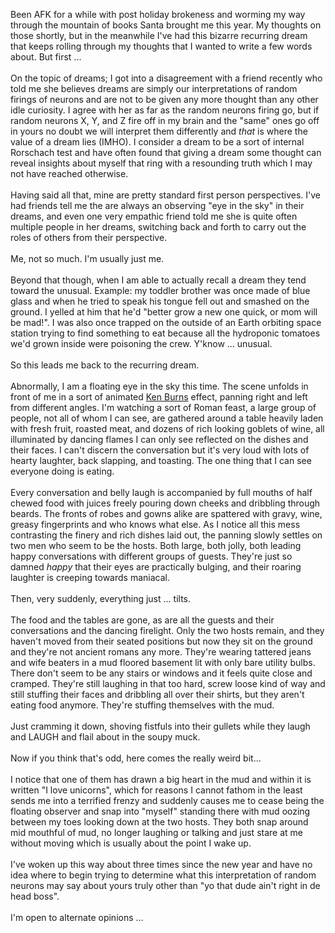 Been AFK for a while with post holiday brokeness and worming my way through the mountain of books Santa brought me this year.  My thoughts on those shortly, but in the meanwhile I've had this bizarre recurring dream that keeps rolling through my thoughts that I wanted to write a few words about.  But first ...<br /><br />On the topic of dreams; I got into a disagreement with a friend recently who told me she believes dreams are simply our interpretations of random firings of neurons and are not to be given any more thought than any other idle curiosity.  I agree with her as far as the random neurons firing go, but if random neurons X, Y, and Z fire off in my brain and the "same" ones go off in yours no doubt we will interpret them differently and <i>that</i> is where the value of a dream lies (IMHO).  I consider a dream to be a sort of internal Rorschach test and have often found that giving a dream some thought can reveal insights about myself that ring with a resounding truth which I may not have reached otherwise.<br /><br />Having said all that, mine are pretty standard first person perspectives.  I've had friends tell me the are always an observing "eye in the sky" in their dreams, and even one very empathic friend told me she is quite often multiple people in her dreams, switching back and forth to carry out the roles of others from their perspective.<br /><br />Me, not so much.  I'm usually just me.<br /><br />Beyond that though, when I am able to actually recall a dream they tend toward the unusual. Example: my toddler brother was once made of blue glass and when he tried to speak his tongue fell out and smashed on the ground.  I yelled at him that he'd "better grow a new one quick, or mom will be mad!".  I was also once trapped on the outside of an Earth orbiting space station trying to find something to eat because all the hydroponic tomatoes we'd grown inside were poisoning the crew.  Y'know ... unusual.<br /><br />So this leads me back to the recurring dream.<br /><br />Abnormally, I am a floating eye in the sky this time.  The scene unfolds in front of me in a sort of animated <a href="http://en.wikipedia.org/wiki/Ken_Burns_Effect">Ken Burns</a> effect, panning right and left from different angles.  I'm watching a sort of Roman feast, a large group of people, not all of whom I can see, are gathered around a table heavily laden with fresh fruit, roasted meat, and dozens of rich looking goblets of wine, all illuminated by dancing flames I can only see reflected on the dishes and their faces.  I can't discern the conversation but it's very loud with lots of hearty laughter, back slapping, and toasting.  The one thing that I can see everyone doing is eating.<br /><br />Every conversation and belly laugh is accompanied by full mouths of half chewed food with juices freely pouring down cheeks and dribbling through beards.  The fronts of robes and gowns alike are spattered with gravy, wine, greasy fingerprints and who knows what else.  As I notice all this mess contrasting the finery and rich dishes laid out, the panning slowly settles on two men who seem to be the hosts.  Both large, both jolly, both leading happy conversations with different groups of guests.  They're just so damned <i>happy</i> that their eyes are practically bulging, and their roaring laughter is creeping towards maniacal.<br /><br />Then, very suddenly, everything just ... tilts.<br /><br />The food and the tables are gone, as are all the guests and their conversations and the dancing firelight.  Only the two hosts remain, and they haven't moved from their seated positions but now they sit on the ground and they're not ancient romans any more.  They're wearing tattered jeans and wife beaters in a mud floored basement lit with only bare utility bulbs.  There don't seem to be any stairs or windows and it feels quite close and cramped.  They're still laughing in that too hard, screw loose kind of way and still stuffing their faces and dribbling all over their shirts, but they aren't eating food anymore.  They're stuffing themselves with the mud.<br /><br />Just cramming it down, shoving fistfuls into their gullets while they laugh and LAUGH and flail about in the soupy muck.<br /><br />Now if you think that's odd, here comes the really weird bit...<br /><br />I notice that one of them has drawn a big heart in the mud and within it is written "I love unicorns", which for reasons I cannot fathom in the least sends me into a terrified frenzy and suddenly causes me to cease being the floating observer and snap into "myself" standing there with mud oozing between my toes looking down at the two hosts.  They both snap around mid mouthful of mud, no longer laughing or talking and just stare at me without moving which is usually about the point I wake up.<br /><br />I've woken up this way about three times since the new year and have no idea where to begin trying to determine what this interpretation of random neurons may say about yours truly other than "yo that dude ain't right in de head boss".<br /><br />I'm open to alternate opinions ...